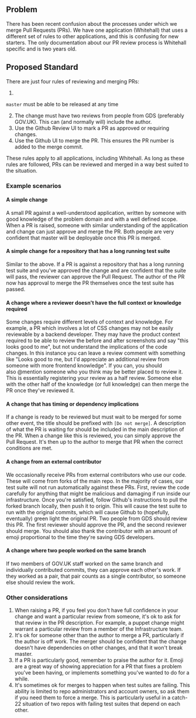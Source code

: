## Problem

There has been recent confusion about the processes under which we merge Pull Requests (PRs). We have one application (Whitehall) that uses a different set of rules to other applications, and this is confusing for new starters. The only documentation about our PR review process is Whitehall specific and is two years old.

## Proposed Standard

There are just four rules of reviewing and merging PRs:

1. 

`master` must be able to be released at any time

2. The change must have two reviews from people from GDS (preferably GOV.UK). This can (and normally will) include the author.
3. Use the Github Review UI to mark a PR as approved or requiring changes.
4. Use the Github UI to merge the PR. This ensures the PR number is added to the merge commit.

These rules apply to all applications, including Whitehall. As long as these rules are followed, PRs can be reviewed and merged in a way best suited to the situation.

### Example scenarios

#### A simple change

A small PR against a well-understood application, written by someone with good knowledge of the problem domain and with a well defined scope. When a PR is raised, someone with similar understanding of the application and change can just approve and merge the PR. Both people are very confident that master will be deployable once this PR is merged.

#### A simple change for a repository that has a long running test suite

Similar to the above. If a PR is against a repository that has a long running test suite and you've approved the change and are confident that the suite will pass, the reviewer can approve the Pull Request. The author of the PR now has approval to merge the PR themselves once the test suite has passed.

#### A change where a reviewer doesn't have the full context or knowledge required

Some changes require different levels of context and knowledge. For example, a PR which involves a lot of CSS changes may not be easily reviewable by a backend developer. They may have the product context required to be able to review the before and after screenshots and say "this looks good to me", but not understand the implications of the code changes. In this instance you can leave a review comment with something like "Looks good to me, but I'd appreciate an additional review from someone with more frontend knowledge". If you can, you should also&nbsp;@mention someone who you think may be better placed to review it. This is essentially registering your review as a half review. Someone else with the other half of the knowledge (or full knowledge) can then merge the PR once they've reviewed it.

#### A change that has timing or dependency implications

If a change is ready to be reviewed but must wait to be merged for some other event, the title should be prefixed with&nbsp;`[Do not merge]`. A description of what the PR is waiting for should be included in the main description of the PR. When a change like this is reviewed, you can simply approve the Pull Request. It's then up to the author to merge that PR when the correct conditions are met.

#### A change from an external contributor

We occasionally receive PRs from external contributors who use our code. These will come from forks of the main repo. In the majority of cases, our test suite will not run automatically against these PRs. First, review the code carefully for anything that might be malicious and damaging if run inside our infrastructure. Once you're satisfied, follow Github's instructions to pull the forked branch locally, then push it to origin. This will cause the test suite to run with the original commits, which will cause Github to (hopefully, eventually) green light the original PR. Two people from GDS should review this PR. The first reviewer should approve the PR, and the second reviewer should merge. You should also thank the contributor with an amount of emoji proportional to the time they're saving GDS developers.

#### A change where two people worked on the same branch

If two members of GOV.UK staff worked on the same branch and individually contributed commits, they can approve each other's work. If they worked as a pair, that pair counts as a single contributor, so someone else should review the work.

### Other considerations

1. When raising a PR, if you feel you don't have full confidence in your change and want a particular review from someone, it's ok to ask for that review in the PR description. For example, a puppet change might warrant a particular review from a member of the Infrastructure team.
2. It's ok for someone other than the author to merge a PR, particularly if the author is off work. The merger should be confident that the change doesn't have dependencies on other changes, and that it won't break master.
3. If a PR is particularly good, remember to praise the author for it. Emoji are a great way of showing appreciation for a PR that fixes a problem you've been having, or implements something you've wanted to do for a while.
4. It's sometimes ok for merges to happen when test suites are failing. This ability is limited to repo administrators and account owners, so ask them if you need them to force a merge. This is particularly useful in a catch-22 situation of two repos with failing test suites that depend on each other.

